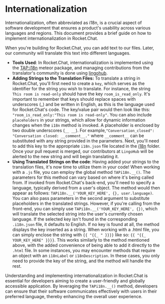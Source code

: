 # Internationalization

Internationalization, often abbreviated as i18n, is a crucial aspect of software development that ensures a product's usability across various languages and regions. This document provides a brief guide on how to implement internationalization in Rocket.Chat.

When you're building for Rocket.Chat, you can add text to our files. Later, our community will translate this text into different languages.

* **Tools Used**: In Rocket.Chat, internationalization is implemented using the [TAP:i18n](https://github.com/TAPevents/tap-i18n) meteor package, and managing contributions from the translator's community is done using [lingohub](https://lingohub.com/).
* **Adding Strings to the Translation Files:** To translate a string in Rocket.Chat, you'll first need to create a `key`, which serves as the identifier for the string you wish to translate. For instance, the string `This room is read-only` should have the key `room_is_read_only`. It's important to remember that keys should replace spaces with underscores (\_) and be written in English, as this is the language used for Rocket.Chat's code. The key/value pair would then look like this: `"room_is_read_only:"This room is read-only"`. You can also include `placeholders` in your strings, which allow for dynamic information changes when the `i18n` method is invoked. A placeholder is enclosed by two double underscores (`__ __`). For example,`"Conversation_closed": "Conversation closed: __comment__."` where `__comment__` can be substituted with any string provided in the parameters. Next, you'll need to add this key to the appropriate `i18n.json` file located in the [i18n](https://github.com/RocketChat/Rocket.Chat/tree/develop/apps/meteor/packages/rocketchat-i18n/i18n) folder. Once your pull request is merged, our contributors at `LingoHub` will be alerted to the new string and will begin translating it.
* **Using Translated Strings on the code**: Having added your strings to the translation files, it's now time to utilize them in your code! When working with a `.js` file, you can employ the global method `TAPi18n.__()`. The parameters for this method can vary based on where it's being called from. If invoked from Rocket.Chat's back-end, you'll need to specify a language, typically derived from a user's object. The method would then appear as follows: `TAPi18n.__('YOUR_KEY_HERE', {}, user.language)`. You can also pass parameters in the second argument to substitute placeholders in the translated strings. However, if you're calling from the front-end, you can simply use `TAPi18n.__('YOUR_KEY_HERE', {})`, which will translate the selected string into the user's currently chosen language. If the selected key isn't found in the corresponding `.i18n.json` file, it defaults to English. If no key is found at all, the method displays the key inserted as a string. When working with a .html file, you can simply enclose the string with `{{ "{{_ " }}}}` like so: `{{ "{{_ YOUR_KEY_HERE" }}}}`. This works similarly to the method mentioned above, with the added convenience of being able to add it directly to the `.html` file. In some instances, you may encounter methods that require an object with an `i18nLabel` or `i18nDescription`. In these cases, you only need to provide the key of the string, and the method will handle the rest.

Understanding and implementing internationalization in Rocket.Chat is essential for developers aiming to create a user-friendly and globally accessible application. By leveraging the `TAPi18n.__()` method, developers can ensure that their software communicates effectively with users in their preferred language, thereby enhancing the overall user experience.
